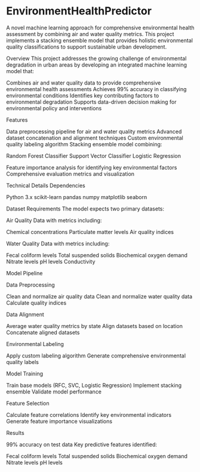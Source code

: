 # EnvironmentHealthPredictor
A novel machine learning approach for comprehensive environmental health assessment by combining air and water quality metrics. This project implements a stacking ensemble model that provides holistic environmental quality classifications to support sustainable urban development.

Overview
This project addresses the growing challenge of environmental degradation in urban areas by developing an integrated machine learning model that:

Combines air and water quality data to provide comprehensive environmental health assessments
Achieves 99% accuracy in classifying environmental conditions
Identifies key contributing factors to environmental degradation
Supports data-driven decision making for environmental policy and interventions

Features

Data preprocessing pipeline for air and water quality metrics
Advanced dataset concatenation and alignment techniques
Custom environmental quality labeling algorithm
Stacking ensemble model combining:

Random Forest Classifier
Support Vector Classifier
Logistic Regression


Feature importance analysis for identifying key environmental factors
Comprehensive evaluation metrics and visualization

Technical Details
Dependencies

Python 3.x
scikit-learn
pandas
numpy
matplotlib
seaborn

Dataset Requirements
The model expects two primary datasets:

Air Quality Data with metrics including:

Chemical concentrations
Particulate matter levels
Air quality indices


Water Quality Data with metrics including:

Fecal coliform levels
Total suspended solids
Biochemical oxygen demand
Nitrate levels
pH levels
Conductivity



Model Pipeline

Data Preprocessing

Clean and normalize air quality data
Clean and normalize water quality data
Calculate quality indices


Data Alignment

Average water quality metrics by state
Align datasets based on location
Concatenate aligned datasets


Environmental Labeling

Apply custom labeling algorithm
Generate comprehensive environmental quality labels


Model Training

Train base models (RFC, SVC, Logistic Regression)
Implement stacking ensemble
Validate model performance


Feature Selection

Calculate feature correlations
Identify key environmental indicators
Generate feature importance visualizations



Results

99% accuracy on test data
Key predictive features identified:

Fecal coliform levels
Total suspended solids
Biochemical oxygen demand
Nitrate levels
pH levels
